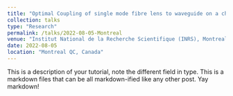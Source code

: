 ```yaml
---
title: "Optimal Coupling of single mode fibre lens to waveguide on a chip"
collection: talks
type: "Research"
permalink: /talks/2022-08-05-Montreal
venue: "Institut National de la Recherche Scientifique (INRS), Montreal"
date: 2022-08-05
location: "Montreal QC, Canada"
---
```

This is a description of your tutorial, note the different field in type. This is a markdown files that can be all markdown-ified like any other post. Yay markdown!
